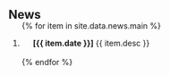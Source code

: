 <h2 id="news" style="margin: 2px 0px -15px;">News</h2>

<div class="newsbar-vertical-scroll">
<ol class="bibliography">

{% for item in site.data.news.main %}
<li>
  <div class="newsbar-row">
    <div class="col-sm-9" style="position: relative;padding-right: 15px;padding-left: 20px;">
      <div class="title"><strong>[{{ item.date }}]</strong> {{ item.desc }}</div>
    </div>
  </div>
</li>
<br>
{% endfor %}

</ol>
</div> 